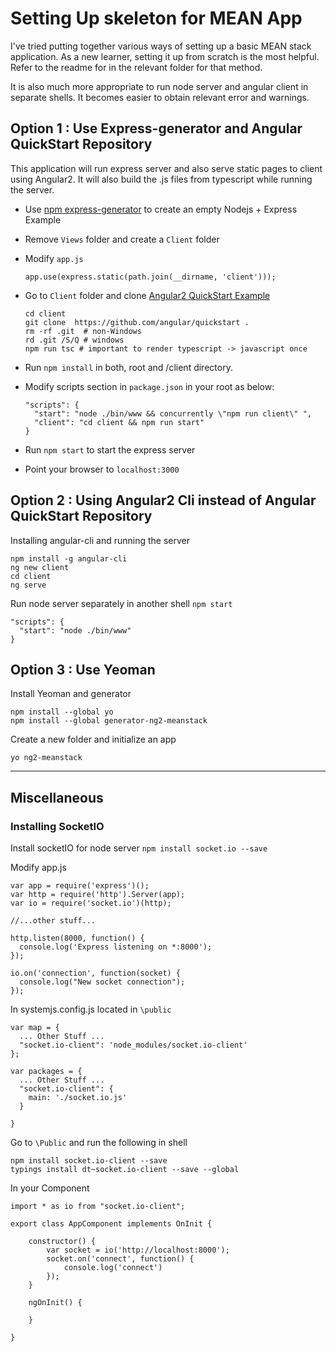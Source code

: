 # Setting Up skeleton for MEAN App

I've tried putting together various ways of setting up a basic MEAN stack application. As a new learner, setting it up from scratch is the most helpful. Refer to the readme for in the relevant folder for that method.

It is also much more appropriate to run node server and angular client in separate shells. It becomes easier to obtain relevant error and warnings. 

## Option 1 : Use Express-generator and Angular QuickStart Repository
This application will run express server and also serve static pages to client using Angular2. It will also build the .js files from typescript while running the server.

- Use [npm express-generator](https://www.npmjs.com/package/express-generator) to create an empty Nodejs + Express Example
- Remove `Views` folder and create a `Client` folder
- Modify `app.js`

  ```
  app.use(express.static(path.join(__dirname, 'client')));
  ```

- Go to `Client` folder and clone [Angular2 QuickStart Example](https://github.com/angular/quickstart)

  ```
  cd client
  git clone  https://github.com/angular/quickstart .
  rm -rf .git  # non-Windows
  rd .git /S/Q # windows
  npm run tsc # important to render typescript -> javascript once
  ```

- Run `npm install` in both, root and /client directory.

- Modify scripts section in `package.json` in your root as below:

  ```
  "scripts": {
    "start": "node ./bin/www && concurrently \"npm run client\" ",
    "client": "cd client && npm run start"
  }
  ```

- Run `npm start` to start the express server

- Point your browser to `localhost:3000`

## Option 2 : Using Angular2 Cli instead of Angular QuickStart Repository

Installing angular-cli and running the server

```
npm install -g angular-cli
ng new client
cd client
ng serve
```

Run node server separately in another shell `npm start`

```
"scripts": {
  "start": "node ./bin/www"
}
```

## Option 3 : Use Yeoman

Install Yeoman and generator

```
npm install --global yo
npm install --global generator-ng2-meanstack
```

Create a new folder and initialize an app

```
yo ng2-meanstack
```

---
## Miscellaneous

### Installing SocketIO
Install socketIO for node server
`npm install socket.io --save`

Modify app.js
```
var app = require('express')();
var http = require('http').Server(app);
var io = require('socket.io')(http);

//...other stuff...

http.listen(8000, function() {
  console.log('Express listening on *:8000');
});

io.on('connection', function(socket) {
  console.log("New socket connection");
});

```

In systemjs.config.js located in `\public`

```
var map = {
  ... Other Stuff ...
  "socket.io-client": 'node_modules/socket.io-client'
};

var packages = {
  ... Other Stuff ...
  "socket.io-client": {
    main: './socket.io.js'
  }

}
```

Go to `\Public` and run the following in shell

```
npm install socket.io-client --save
typings install dt~socket.io-client --save --global
```

In your Component

```
import * as io from "socket.io-client";

export class AppComponent implements OnInit {

    constructor() {
        var socket = io('http://localhost:8000');
        socket.on('connect', function() {
            console.log('connect')
        });
    }

    ngOnInit() {

    }

}
```
